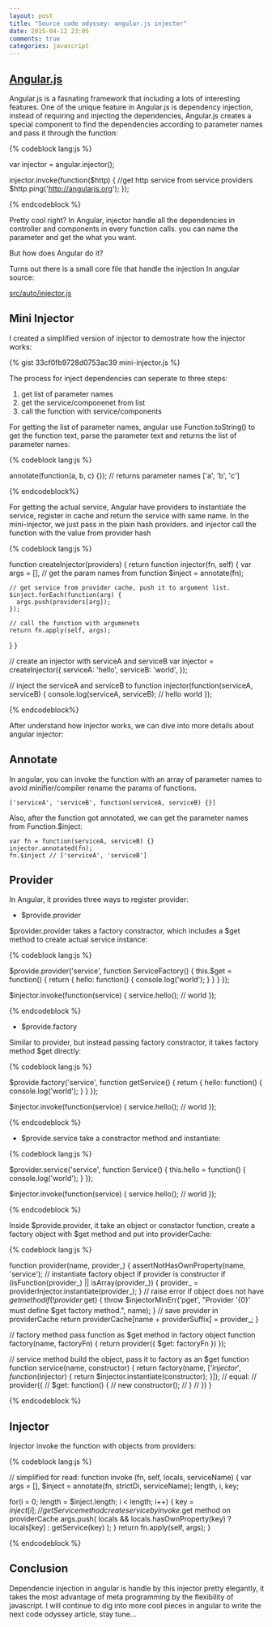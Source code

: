 ```yaml
---
layout: post
title: "Source code odyssey: angular.js injector"
date: 2015-04-12 23:05
comments: true
categories: javascript
---
```


## [Angular.js](https://angularjs.org/)

Angular.js is a fasnating framework that including a lots of interesting features.
One of the unique feature in Angular.js is dependency injection,
instead of requiring and injecting the dependencies, Angular.js creates a special component to find the dependencies according to parameter names and pass it through the function:

{% codeblock lang:js %}

var injector = angular.injector();

injector.invoke(function($http) {
  //get http service from service providers
  $http.ping('http://angularjs.org');
});

{% endcodeblock %}

<!-- more -->

Pretty cool right? In Angular, injector handle all the dependencies in controller and components in every function calls.
you can name the parameter and get the what you want.

But how does Angular do it?

Turns out there is a small core file that handle the injection In angular source:

[src/auto/injector.js](https://github.com/angular/angular.js/blob/master/src/auto/injector.js)

## Mini Injector

I created a simplified version of injector to demostrate how the injector works:

{% gist 33cf0fb9728d0753ac39 mini-injector.js %}

The process for inject dependencies can seperate to three steps:

1. get list of parameter names
1. get the service/componenet from list
1. call the function with service/components

For getting the list of parameter names, angular use Function.toString() to get the function text,
parse the parameter text and returns the list of parameter names:

{% codeblock lang:js %}

annotate(function(a, b, c) {});
// returns parameter names ['a', 'b', 'c']

{% endcodeblock%}

For getting the actual service, Angular have providers to instantiate the service, register in cache and return the service with same name.
In the mini-injector, we just pass in the plain hash providers. and injector call the function with the value from provider hash

{% codeblock lang:js %}

function createInjector(providers) {
  return function injector(fn, self) {
    var args = [],
        // get the param names from function
        $inject = annotate(fn);

    // get service from provider cache, push it to argument list.
    $inject.forEach(function(arg) {
      args.push(providers[arg]);
    });

    // call the function with argumenets
    return fn.apply(self, args);
  }
}

// create an injector with serviceA and serviceB
var injector = createInjector({
  serviceA: 'hello',
  serviceB: 'world',
});

// inject the serviceA and serviceB to function
injector(function(serviceA, serviceB) {
  console.log(serviceA, serviceB); // hello world
});

{% endcodeblock%}

After understand how injector works, we can dive into more details about angular injector:

## Annotate

In angular, you can invoke the function with an array of parameter names to avoid minifier/compiler rename the params of functions.

    ['serviceA', 'serviceB', function(serviceA, serviceB) {}]

Also, after the function got annotated, we can get the parameter names from Function.$inject:

    var fn = function(serviceA, serviceB) {}
    injector.annotated(fn);
    fn.$inject // ['serviceA', 'serviceB']

## Provider

In Angular, it provides three ways to register provider:

+ $provide.provider

$provider.provider takes a factory constractor, which includes a $get method to create actual service instance:

{% codeblock lang:js %}

$provide.provider('service', function ServiceFactory() {
  this.$get = function() {
    return {
      hello: function() {
        console.log('world');
      }
    }
  }
});

$injector.invoke(function(service) {
  service.hello(); // world
});

{% endcodeblock %}

+ $provide.factory

Similar to provider, but instead passing factory constractor, it takes factory method $get directly:

{% codeblock lang:js %}

$provide.factory('service', function getService() {
  return {
    hello: function() {
      console.log('world');
    }
  }
});

$injector.invoke(function(service) {
  service.hello(); // world
});

{% endcodeblock %}

+ $provide.service take a constractor method and instantiate:

{% codeblock lang:js %}

$provider.service('service', function Service() {
  this.hello = function() {
    console.log('world');
  }
});

$injector.invoke(function(service) {
  service.hello(); // world
});

{% endcodeblock %}

Inside $provide.provider, it take an object or constactor function,
create a factory object with $get method and put into providerCache:

{% codeblock lang:js %}

function provider(name, provider_) {
  assertNotHasOwnProperty(name, 'service');
  // instantiate factory object if provider is constructor
  if (isFunction(provider_) || isArray(provider_)) {
    provider_ = providerInjector.instantiate(provider_);
  }
  // raise error if object does not have $get method
  if (!provider_.$get) {
    throw $injectorMinErr('pget', "Provider '{0}' must define $get factory method.", name);
  }
  // save provider in providerCache
  return providerCache[name + providerSuffix] = provider_;
}

// factory method pass function as $get method in factory object
function factory(name, factoryFn) { return provider({ $get: factoryFn }) });

// service method build the object, pass it to factory as an $get function
function service(name, constructor) {
  return factory(name, ['$injector', function($injector) {
    return $injector.instantiate(constructor);
  }]);
  // equal:
  // provider({
  //   $get: function() {
  //     new constructor();
  //   }
  // })
}

{% endcodeblock %}

## Injector

Injector invoke the function with objects from providers:

{% codeblock lang:js %}

// simplified for read:
function invoke (fn, self, locals, serviceName) {
  var args = [],
      $inject = annotate(fn, strictDi, serviceName);
      length, i, key;

  for(i = 0; length = $inject.length; i < length; i++) {
    key = $inject[i];
    // getService method create service by invoke .$get method on providerCache
    args.push(
      locals && locals.hasOwnProperty(key)
      ? locals[key]
      : getService(key)
    );
  }
  return fn.apply(self, args);
}

{% endcodeblock %}

## Conclusion

Dependencie injection in angular is handle by this injector pretty elegantly,
it takes the most advantage of meta programming by the flexibility of javascript.
I will continue to dig into more cool pieces in angular to write the next code odyssey article, stay tune...
